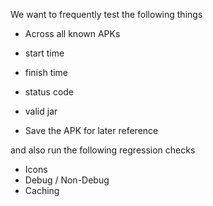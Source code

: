 We want to frequently test the following things

* Across all known APKs

* start time
* finish time
* status code
* valid jar
* Save the APK for later reference

and also run the following regression checks
* Icons
* Debug / Non-Debug
* Caching